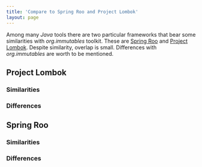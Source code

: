 ```yaml
---
title: 'Compare to Spring Roo and Project Lombok'
layout: page
---
```


Among many _Java_ tools there are two particular frameworks that bear some similarities with _org.immutables_ toolkit.
These are [Spring Roo](http://projects.spring.io/spring-roo/) and [Project Lombok](http://projectlombok.org).
Despite similarity, overlap is small. Differences with _org.immutables_ are worth to be mentioned.

Project Lombok
--------------

### Similarities

### Differences

Spring Roo
----------

### Similarities

### Differences


